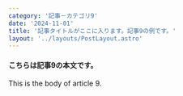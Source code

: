 ```yaml
---
category: '記事－カテゴリ9'
date: '2024-11-01'
title: '記事タイトルがここに入ります。記事9の例です。'
layout: '../layouts/PostLayout.astro'
---
```


#### こちらは記事9の本文です。

This is the body of article 9.

